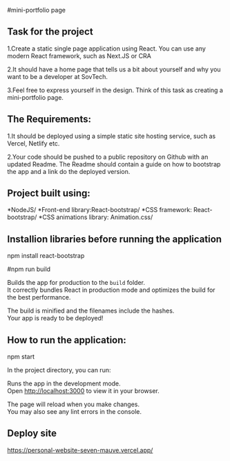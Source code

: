 #mini-portfolio page

## Task for the project

1.Create a static single page application using React. You can use any modern React framework, such as Next.JS or CRA

2.It should have a home page that tells us a bit about yourself and why you want to be a developer at SovTech.

3.Feel free to express yourself in the design. Think of this task as creating a mini-portfolio page.

## The Requirements:

1.It should be deployed using a simple static site hosting service, such as Vercel, Netlify etc.

2.Your code should be pushed to a public repository on Github with an updated Readme. The Readme should contain a guide on how to bootstrap the app and a link do the deployed version.


## Project built using:

*NodeJS/
*Front-end library:React-bootstrap/
*CSS framework: React-bootstrap/
*CSS animations library: Animation.css/


## Installion libraries before running the application
npm install react-bootstrap

#npm run build

Builds the app for production to the `build` folder.\
It correctly bundles React in production mode and optimizes the build for the best performance.

The build is minified and the filenames include the hashes.\
Your app is ready to be deployed!

## How to run the application:

npm start

In the project directory, you can run:

Runs the app in the development mode.\
Open [http://localhost:3000](http://localhost:3000) to view it in your browser.

The page will reload when you make changes.\
You may also see any lint errors in the console.

## Deploy site
https://personal-website-seven-mauve.vercel.app/
